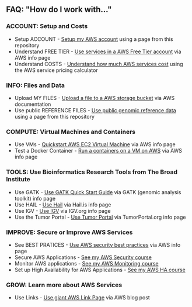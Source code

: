 ## FAQ: "How do I work with..."

### ACCOUNT: Setup and Costs
- Setup ACCOUNT - [Setup my AWS account](https://github.com/lynnlangit/AWS-for-bioinformatics/blob/master/0_Setup_AWS_account/1_Setup_AWS_Account.md) using a page from this repository
- Understand FREE TIER - [Use services in a AWS Free Tier account](https://cloud.google.com/free/docs/AWS-free-tier) via AWS info page
- Understand COSTS - [Understand how much AWS services cost](https://cloud.google.com/products/calculator/) using the AWS service pricing calculator

### INFO: Files and Data
- Upload MY FILES - [Upload a file to a AWS storage bucket](https://cloud.google.com/storage/docs/uploading-objects) via AWS documentation
- Use public REFERENCE FILES - [Use public genomic reference data](https://github.com/lynnlangit/AWS-for-bioinformatics/blob/master/1_Files_%26_Data/2_Use_public_genomic_datasets.md) using a page from this repository

### COMPUTE: Virtual Machines and Containers
- Use VMs - [Quickstart AWS EC2 Virtual Machine](https://docs.aws.amazon.com/AWSEC2/latest/UserGuide/EC2_GetStarted.html) via AWS info page
- Test a Docker Container - [Run a containers on a VM on AWS](https://cloud.google.com/compute/docs/containers/deploying-containers) via AWS info page

### TOOLS: Use Bioinformatics Research Tools from The Broad Institute
- Use GATK - [Use GATK Quick Start Guide](https://software.broadinstitute.org/gatk/documentation/quickstart.php) via GATK (genomic analysis toolkit) info page
- Use HAIL - [Use Hail](https://hail.is/) via Hail.is info page
- Use IGV - [Use IGV](https://igv.org/) via IGV.org info page
- Use the Tumor Portal - [Use Tumor Portal](http://www.tumorportal.org/) via TumorPortal.org info page

### IMPROVE: Secure or Improve AWS Services

- See BEST PRATICES - [Use AWS security best practices](https://cloud.google.com/iam/docs/using-iam-securely) via AWS info page
- Secure AWS Applications - [See my AWS Security course](https://www.linkedin.com/learning/aws-for-architects-advanced-security)
- Monitor AWS applications - [See my AWS Monitoring course](https://www.linkedin.com/learning/aws-for-devops-monitoring-metrics-and-logging)
- Set up High Availability for AWS Applications - [See my AWS HA course](https://www.linkedin.com/learning/aws-for-devops-high-availability-and-elasticity)

### GROW: Learn more about AWS Services
- Use Links - [Use giant AWS Link Page](https://cloud.google.com/blog/topics/developers-practitioners/giant-list-google-cloud-resources) via AWS blog post
